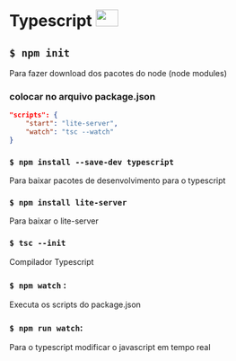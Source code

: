 # Typescript <img src="https://cdn.jsdelivr.net/gh/devicons/devicon/icons/typescript/typescript-original.svg" height="30" width="40"/>
          
## `$ npm init`
Para fazer download dos pacotes do node (node modules)

### colocar no arquivo package.json
```json
"scripts": {
    "start": "lite-server",
    "watch": "tsc --watch"
}
```

### `$ npm install --save-dev typescript`
Para baixar pacotes de desenvolvimento para o typescript

### `$ npm install lite-server`
Para baixar o lite-server

### `$ tsc --init`
Compilador Typescript

### `$ npm watch` :
Executa os scripts do package.json

### `$ npm run watch`:
Para o typescript modificar o javascript em tempo real
